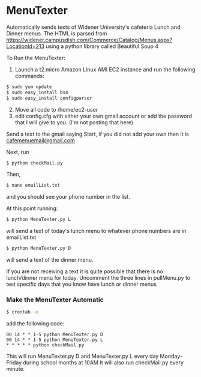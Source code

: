 # MenuTexter
Automatically sends texts of Widener University's cafeteria Lunch and Dinner menus.
The HTML is parsed from https://widener.campusdish.com/Commerce/Catalog/Menus.aspx?LocationId=213 using a python library called Beautiful Soup 4


To Run the MenuTexter:
1. Launch a t2.micro Amazon Linux AMI EC2 instance and run the following commands:
```sh
$ sudo yum update
$ sudo easy_install bs4
$ sudo easy_install configparser
```
2. Move all code to /home/ec2-user
3. edit config.cfg with either your own gmail account or add the password that I will give to you. (I'm not posting that here)

Send a text to the gmail saying Start, if you did not add your own then it is cafemenuemail@gmail.com

Next, run 
```sh
$ python checkMail.py 
```
Then,
```sh
$ nano emailList.txt 
```
and you should see your phone number in the list.


At this point running:
```sh
$ python MenuTexter.py L
```
will send a text of today's lunch menu to whatever phone numbers are in emailList.txt

```sh
$ python MenuTexter.py D 
```
will send a text of the dinner menu.

If you are not receiving a text it is quite possible that there is no lunch/dinner menu for today.
Uncomment the three lines in pullMenu.py to test specific days that you know have lunch or dinner menus

### Make the MenuTexter Automatic
```sh
$ crontab -e
```
add the following code:
```
00 14 * * 1-5 python MenuTexter.py D
00 14 * * 1-5 python MenuTexter.py L
* * * * * python checkMail.py
```
This will run MenuTexter.py D and MenuTexter.py L every day Monday-Friday during school months at 10AM
It will also run checkMail.py every minute.
